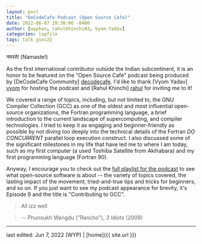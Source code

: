 ```yaml
---
layout: post
title: "DeCodeCafe Podcast (Open Source Cafe)"
date: 2022-06-07 20:30:00 -0400
author: [wyphan, rahulkhinchi03, Vyom-Yadav]
categories: logfile
tags: talk gsoc22
---
```


नमस्ते! (Namaste!)

As the first international contributor outside the Indian subcontinent, it is an honor to be featured on the "Open Source Cafe" podcast being produced by [DeCodeCafe Community] [decodecafe]. I'd like to thank [Vyom Yadav] [vyom] for hosting the podcast and [Rahul Khinchi] [rahul] for inviting me to it!

We covered a range of topics, including, but not limited to, the GNU Compiler Collection (GCC) as one of the oldest and most influential open-source organizations, the Fortran programming language, a brief introduction to the current landscape of supercomputing, and compiler technologies. I tried to keep it as engaging and beginner-friendly as possible by not diving too deeply into the technical details of the Fortran _DO CONCURRENT_ parallel loop execution construct. I also discussed some of the significant milestones in my life that have led me to where I am today, such as my first computer (a used Toshiba Satellite from Akihabara) and my first programming language (Fortran 90).

Anyway, I encourage you to check out the [full playlist for the podcast][yt] to see what open-source software is about -- the variety of topics covered, the lasting impact of the movement, tried-and-true tips and tricks for beginners, and so on. If you just want to see my podcast appearance for brevity, it's Episode 9 and the title is "Contributing to GCC".

> All izz well

> -- Phunsukh Wangdu ("Rancho"), _3 Idiots_ (2009)

[decodecafe]: https://linktr.ee/decodecafe
[vyom]: https://www.linkedin.com/in/vyom-yadav/
[rahul]: https://www.linkedin.com/in/rahulkhinchi03/
[yt]: https://www.youtube.com/playlist?list=PLmXLFH8zc40jtj5sgvVMTfONwP4wpc2Gr

---

last edited: Jun 7, 2022 (WYP) | [home]({{ site.url }})

